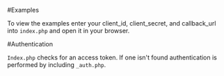 #Examples

To view the examples enter your client_id, client_secret, and callback_url into `index.php` and open it in your browser.

#Authentication

`Index.php` checks for an access token. If one isn't found authentication is performed by including `_auth.php`.

